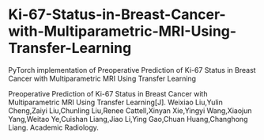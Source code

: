 # Ki-67-Status-in-Breast-Cancer-with-Multiparametric-MRI-Using-Transfer-Learning
PyTorch implementation of Preoperative Prediction of Ki-67 Status in Breast Cancer with Multiparametric MRI Using Transfer Learning

Preoperative Prediction of Ki-67 Status in Breast Cancer with Multiparametric MRI Using Transfer Learning[J]. Weixiao Liu,Yulin Cheng,Zaiyi Liu,Chunling Liu,Renee Cattell,Xinyan Xie,Yingyi Wang,Xiaojun Yang,Weitao Ye,Cuishan Liang,Jiao Li,Ying Gao,Chuan Huang,Changhong Liang.  Academic Radiology.
